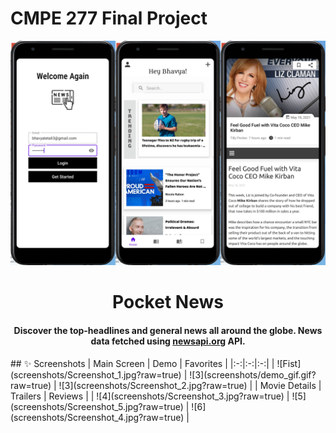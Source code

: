 # CMPE 277 Final Project

![Screen](https://github.com/supriyameduri9/AppFinalProject/blob/main/PocketNews-Screenshots/PocketNews-Merge.jpg)
<h1 align="center">Pocket News</h1>
<h4 align="center">
	Discover the top-headlines and general news all around the globe. News data fetched using <a href="https://newsapi.org/">newsapi.org</a> API.
</h4>
## ✨ Screenshots
| Main Screen | Demo |  Favorites |
|:-:|:-:|:-:|
| ![Fist](screenshots/Screenshot_1.jpg?raw=true) | ![3](screenshots/demo_gif.gif?raw=true) | ![3](screenshots/Screenshot_2.jpg?raw=true) |
| Movie Details | Trailers |  Reviews |
| ![4](screenshots/Screenshot_3.jpg?raw=true) | ![5](screenshots/Screenshot_5.jpg?raw=true) | ![6](screenshots/Screenshot_4.jpg?raw=true) |
